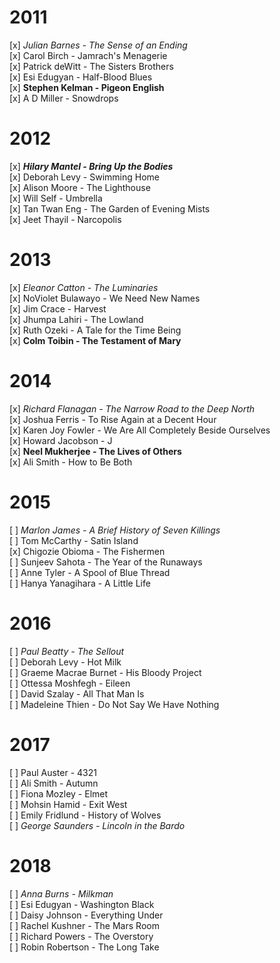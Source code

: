 # 2011 
[x] *Julian Barnes - The Sense of an Ending*  
[x] Carol Birch - Jamrach's Menagerie  
[x] Patrick deWitt - The Sisters Brothers  
[x] Esi Edugyan - Half-Blood Blues  
[x] **Stephen Kelman - Pigeon English**  
[x] A D Miller - Snowdrops  

# 2012 
[x] ***Hilary Mantel - Bring Up the Bodies***  
[x] Deborah Levy - Swimming Home  
[x] Alison Moore - The Lighthouse   
[x] Will Self - Umbrella  
[x] Tan Twan Eng - The Garden of Evening Mists  
[x] Jeet Thayil - Narcopolis  

# 2013 
[x] *Eleanor Catton - The Luminaries*  
[x] NoViolet Bulawayo - We Need New Names  
[x] Jim Crace - Harvest  
[x] Jhumpa Lahiri - The Lowland  
[x] Ruth Ozeki - A Tale for the Time Being  
[x] **Colm Toibin - The Testament of Mary**  

# 2014 
[x] *Richard Flanagan - The Narrow Road to the Deep North*  
[x] Joshua Ferris - To Rise Again at a Decent Hour  
[x] Karen Joy Fowler - We Are All Completely Beside Ourselves  
[x] Howard Jacobson - J  
[x] **Neel Mukherjee - The Lives of Others**  
[x] Ali Smith - How to Be Both  

# 2015 
[ ] *Marlon James - A Brief History of Seven Killings*  
[ ] Tom McCarthy - Satin Island  
[x] Chigozie Obioma - The Fishermen  
[ ] Sunjeev Sahota - The Year of the Runaways  
[ ] Anne Tyler - A Spool of Blue Thread  
[ ] Hanya Yanagihara - A Little Life  

# 2016 
[ ] *Paul Beatty - The Sellout*  
[ ] Deborah Levy - Hot Milk  
[ ] Graeme Macrae Burnet - His Bloody Project  
[ ] Ottessa Moshfegh - Eileen   
[ ] David Szalay - All That Man Is  
[ ] Madeleine Thien - Do Not Say We Have Nothing  

# 2017
[ ] Paul Auster - 4321   
[ ] Ali Smith - Autumn  
[ ] Fiona Mozley - Elmet  
[ ] Mohsin Hamid - Exit West  
[ ] Emily Fridlund - History of Wolves  
[ ] *George Saunders - Lincoln in the Bardo*  

# 2018
[ ] *Anna Burns - Milkman*  
[ ] Esi Edugyan - Washington Black  
[ ] Daisy Johnson - Everything Under  
[ ] Rachel Kushner - The Mars Room  
[ ] Richard Powers - The Overstory  
[ ] Robin Robertson - The Long Take  